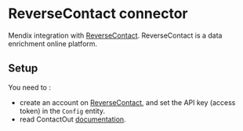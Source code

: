 # ReverseContact connector
Mendix integration with [ReverseContact]. ReverseContact is a data enrichment online platform. 

## Setup
You need to :
* create an account on [ReverseContact], and set the API key (access token) in the ``Config`` entity.
* read ContactOut [documentation](https://docs.reversecontact.com/enriched_profile_check/).

[ReverseContact]: https://www.reversecontact.com/
